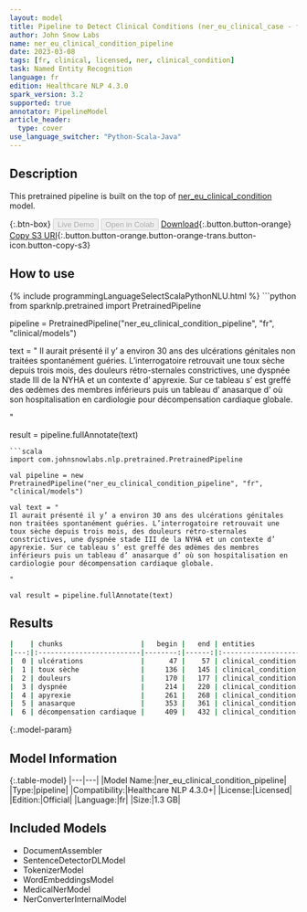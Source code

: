 ```yaml
---
layout: model
title: Pipeline to Detect Clinical Conditions (ner_eu_clinical_case - fr)
author: John Snow Labs
name: ner_eu_clinical_condition_pipeline
date: 2023-03-08
tags: [fr, clinical, licensed, ner, clinical_condition]
task: Named Entity Recognition
language: fr
edition: Healthcare NLP 4.3.0
spark_version: 3.2
supported: true
annotator: PipelineModel
article_header:
  type: cover
use_language_switcher: "Python-Scala-Java"
---
```


## Description

This pretrained pipeline is built on the top of [ner_eu_clinical_condition](https://nlp.johnsnowlabs.com/2023/02/06/ner_eu_clinical_condition_fr.html) model.

{:.btn-box}
<button class="button button-orange" disabled>Live Demo</button>
<button class="button button-orange" disabled>Open in Colab</button>
[Download](https://s3.amazonaws.com/auxdata.johnsnowlabs.com/clinical/models/ner_eu_clinical_condition_pipeline_fr_4.3.0_3.2_1678260057351.zip){:.button.button-orange}
[Copy S3 URI](s3://auxdata.johnsnowlabs.com/clinical/models/ner_eu_clinical_condition_pipeline_fr_4.3.0_3.2_1678260057351.zip){:.button.button-orange.button-orange-trans.button-icon.button-copy-s3}

## How to use



<div class="tabs-box" markdown="1">
{% include programmingLanguageSelectScalaPythonNLU.html %}
```python
from sparknlp.pretrained import PretrainedPipeline

pipeline = PretrainedPipeline("ner_eu_clinical_condition_pipeline", "fr", "clinical/models")

text = "
Il aurait présenté il y’ a environ 30 ans des ulcérations génitales non traitées spontanément guéries. L’interrogatoire retrouvait une toux sèche depuis trois mois, des douleurs rétro-sternales constrictives, une dyspnée stade III de la NYHA et un contexte d’ apyrexie. Sur ce tableau s’ est greffé des œdèmes des membres inférieurs puis un tableau d’ anasarque d’ où son hospitalisation en cardiologie pour décompensation cardiaque globale.

"

result = pipeline.fullAnnotate(text)
```
```scala
import com.johnsnowlabs.nlp.pretrained.PretrainedPipeline

val pipeline = new PretrainedPipeline("ner_eu_clinical_condition_pipeline", "fr", "clinical/models")

val text = "
Il aurait présenté il y’ a environ 30 ans des ulcérations génitales non traitées spontanément guéries. L’interrogatoire retrouvait une toux sèche depuis trois mois, des douleurs rétro-sternales constrictives, une dyspnée stade III de la NYHA et un contexte d’ apyrexie. Sur ce tableau s’ est greffé des œdèmes des membres inférieurs puis un tableau d’ anasarque d’ où son hospitalisation en cardiologie pour décompensation cardiaque globale.

"

val result = pipeline.fullAnnotate(text)
```
</div>

## Results

```bash
|    | chunks                   |   begin |   end | entities           |   confidence |
|---:|:-------------------------|--------:|------:|:-------------------|-------------:|
|  0 | ulcérations              |      47 |    57 | clinical_condition |       0.9995 |
|  1 | toux sèche               |     136 |   145 | clinical_condition |       0.917  |
|  2 | douleurs                 |     170 |   177 | clinical_condition |       0.9999 |
|  3 | dyspnée                  |     214 |   220 | clinical_condition |       0.9999 |
|  4 | apyrexie                 |     261 |   268 | clinical_condition |       0.9963 |
|  5 | anasarque                |     353 |   361 | clinical_condition |       0.9973 |
|  6 | décompensation cardiaque |     409 |   432 | clinical_condition |       0.8948 |
```

{:.model-param}
## Model Information

{:.table-model}
|---|---|
|Model Name:|ner_eu_clinical_condition_pipeline|
|Type:|pipeline|
|Compatibility:|Healthcare NLP 4.3.0+|
|License:|Licensed|
|Edition:|Official|
|Language:|fr|
|Size:|1.3 GB|

## Included Models

- DocumentAssembler
- SentenceDetectorDLModel
- TokenizerModel
- WordEmbeddingsModel
- MedicalNerModel
- NerConverterInternalModel